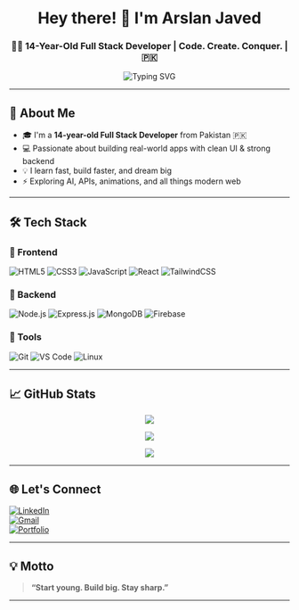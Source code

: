 <h1 align="center">Hey there! 👋 I'm Arslan Javed</h1>
<h3 align="center">👨‍💻 14-Year-Old Full Stack Developer | Code. Create. Conquer. | 🇵🇰</h3>

<p align="center">
  <img src="https://readme-typing-svg.herokuapp.com?font=Fira+Code&size=20&pause=1000&color=FF4747&width=450&lines=Young+Dev+with+Big+Dreams!;Full+Stack+at+14+%F0%9F%92%AA;JavaScript+%E2%9C%94%EF%B8%8F+React+%E2%9C%94%EF%B8%8F+Node.js+%E2%9C%94%EF%B8%8F;Learning+Fast+Building+Faster" alt="Typing SVG" />
</p>

---

## 🚀 About Me

- 🎓 I'm a **14-year-old Full Stack Developer** from Pakistan 🇵🇰
- 💻 Passionate about building real-world apps with clean UI & strong backend
- 💡 I learn fast, build faster, and dream big
- ⚡ Exploring AI, APIs, animations, and all things modern web

---

## 🛠️ Tech Stack

### 🔹 Frontend
![HTML5](https://img.shields.io/badge/HTML5-E34F26?style=flat&logo=html5&logoColor=white)
![CSS3](https://img.shields.io/badge/CSS3-1572B6?style=flat&logo=css3&logoColor=white)
![JavaScript](https://img.shields.io/badge/JavaScript-F7DF1E?style=flat&logo=javascript&logoColor=black)
![React](https://img.shields.io/badge/React-20232A?style=flat&logo=react&logoColor=61DAFB)
![TailwindCSS](https://img.shields.io/badge/TailwindCSS-38B2AC?style=flat&logo=tailwind-css&logoColor=white)

### 🔹 Backend
![Node.js](https://img.shields.io/badge/Node.js-339933?style=flat&logo=node.js&logoColor=white)
![Express.js](https://img.shields.io/badge/Express.js-000000?style=flat&logo=express&logoColor=white)
![MongoDB](https://img.shields.io/badge/MongoDB-4EA94B?style=flat&logo=mongodb&logoColor=white)
![Firebase](https://img.shields.io/badge/Firebase-FFCA28?style=flat&logo=firebase&logoColor=black)

### 🔹 Tools
![Git](https://img.shields.io/badge/Git-F05032?style=flat&logo=git&logoColor=white)
![VS Code](https://img.shields.io/badge/VS%20Code-007ACC?style=flat&logo=visual-studio-code&logoColor=white)
![Linux](https://img.shields.io/badge/Linux-FCC624?style=flat&logo=linux&logoColor=black)

---

## 📈 GitHub Stats

<p align="center">
  <img src="https://github-readme-stats.vercel.app/api?username=arslanjaved&show_icons=true&theme=radical&count_private=true" />
</p>

<p align="center">
  <img src="https://github-readme-streak-stats.herokuapp.com?user=arslanjaved&theme=radical" />
</p>

<p align="center">
  <img src="https://github-readme-stats.vercel.app/api/top-langs/?username=arslanjaved&layout=compact&theme=radical" />
</p>

---

## 🌐 Let's Connect

[![LinkedIn](https://img.shields.io/badge/LinkedIn-0077B5?style=flat&logo=linkedin&logoColor=white)](https://linkedin.com/in/yourusername)  
[![Gmail](https://img.shields.io/badge/Gmail-D14836?style=flat&logo=gmail&logoColor=white)](mailto:your.email@gmail.com)  
[![Portfolio](https://img.shields.io/badge/Portfolio-000000?style=flat&logo=About.me&logoColor=white)](https://your-portfolio-link.com)

---

## 💡 Motto

> **“Start young. Build big. Stay sharp.”**

---

